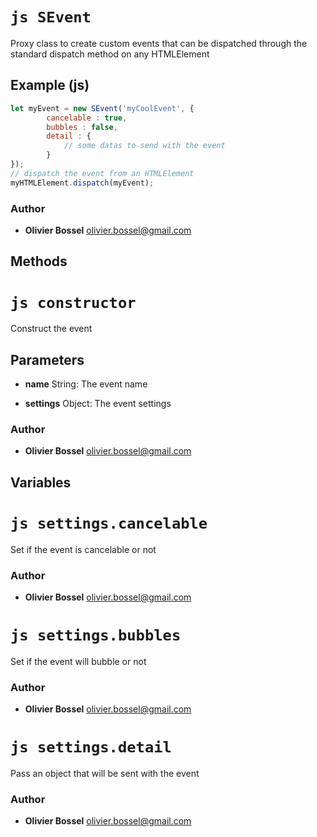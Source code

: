


<!-- @namespace    sugar.js.event -->
<!-- @name    SEvent -->

# ```js SEvent ```


Proxy class to create custom events that can be dispatched
through the standard dispatch method on any HTMLElement



## Example (js)

```js
let myEvent = new SEvent('myCoolEvent', {
		cancelable : true,
		bubbles : false,
		detail : {
			// some datas to send with the event
		}
});
// dispatch the event from an HTMLElement
myHTMLElement.dispatch(myEvent);
```


### Author
- **Olivier Bossel** <a href="mailto:olivier.bossel@gmail.com">olivier.bossel@gmail.com</a> 


## Methods



<!-- @name    constructor -->

# ```js constructor ```


Construct the event

## Parameters

- **name**  String: The event name

- **settings**  Object: The event settings




### Author
- **Olivier Bossel** <a href="mailto:olivier.bossel@gmail.com">olivier.bossel@gmail.com</a> 


## Variables



<!-- @name    settings.cancelable -->

# ```js settings.cancelable ```


Set if the event is cancelable or not



### Author
- **Olivier Bossel** <a href="mailto:olivier.bossel@gmail.com">olivier.bossel@gmail.com</a> 




<!-- @name    settings.bubbles -->

# ```js settings.bubbles ```


Set if the event will bubble or not



### Author
- **Olivier Bossel** <a href="mailto:olivier.bossel@gmail.com">olivier.bossel@gmail.com</a> 




<!-- @name    settings.detail -->

# ```js settings.detail ```


Pass an object that will be sent with the event



### Author
- **Olivier Bossel** <a href="mailto:olivier.bossel@gmail.com">olivier.bossel@gmail.com</a> 

